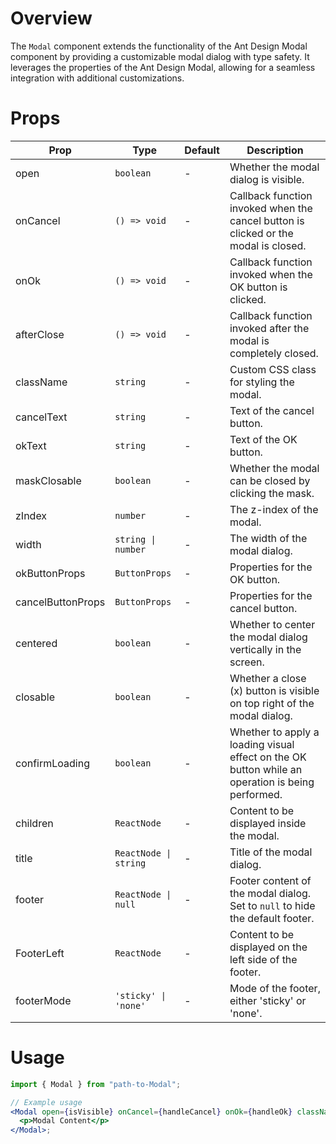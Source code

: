 # Overview

The `Modal` component extends the functionality of the Ant Design Modal component by providing a customizable modal dialog with type safety. It leverages the properties of the Ant Design Modal, allowing for a seamless integration with additional customizations.

# Props

| Prop              | Type                  | Default | Description                                                                                      |
| ----------------- | --------------------- | ------- | ------------------------------------------------------------------------------------------------ |
| open              | `boolean`             | -       | Whether the modal dialog is visible.                                                             |
| onCancel          | `() => void`          | -       | Callback function invoked when the cancel button is clicked or the modal is closed.              |
| onOk              | `() => void`          | -       | Callback function invoked when the OK button is clicked.                                         |
| afterClose        | `() => void`          | -       | Callback function invoked after the modal is completely closed.                                  |
| className         | `string`              | -       | Custom CSS class for styling the modal.                                                          |
| cancelText        | `string`              | -       | Text of the cancel button.                                                                       |
| okText            | `string`              | -       | Text of the OK button.                                                                           |
| maskClosable      | `boolean`             | -       | Whether the modal can be closed by clicking the mask.                                            |
| zIndex            | `number`              | -       | The z-index of the modal.                                                                        |
| width             | `string \| number`    | -       | The width of the modal dialog.                                                                   |
| okButtonProps     | `ButtonProps`         | -       | Properties for the OK button.                                                                    |
| cancelButtonProps | `ButtonProps`         | -       | Properties for the cancel button.                                                                |
| centered          | `boolean`             | -       | Whether to center the modal dialog vertically in the screen.                                     |
| closable          | `boolean`             | -       | Whether a close (x) button is visible on top right of the modal dialog.                          |
| confirmLoading    | `boolean`             | -       | Whether to apply a loading visual effect on the OK button while an operation is being performed. |
| children          | `ReactNode`           | -       | Content to be displayed inside the modal.                                                        |
| title             | `ReactNode \| string` | -       | Title of the modal dialog.                                                                       |
| footer            | `ReactNode \| null`   | -       | Footer content of the modal dialog. Set to `null` to hide the default footer.                    |
| FooterLeft        | `ReactNode`           | -       | Content to be displayed on the left side of the footer.                                          |
| footerMode        | `'sticky' \| 'none'`  | -       | Mode of the footer, either 'sticky' or 'none'.                                                   |

# Usage

```jsx
import { Modal } from "path-to-Modal";

// Example usage
<Modal open={isVisible} onCancel={handleCancel} onOk={handleOk} className="custom-modal-class" cancelText="Cancel" okText="OK" maskClosable={false} zIndex={1000} width={600} okButtonProps={{ disabled: isSubmitting }} cancelButtonProps={{ disabled: isSubmitting }} centered closable confirmLoading={isSubmitting} title="Modal Title" footer={null}>
  <p>Modal Content</p>
</Modal>;
```
